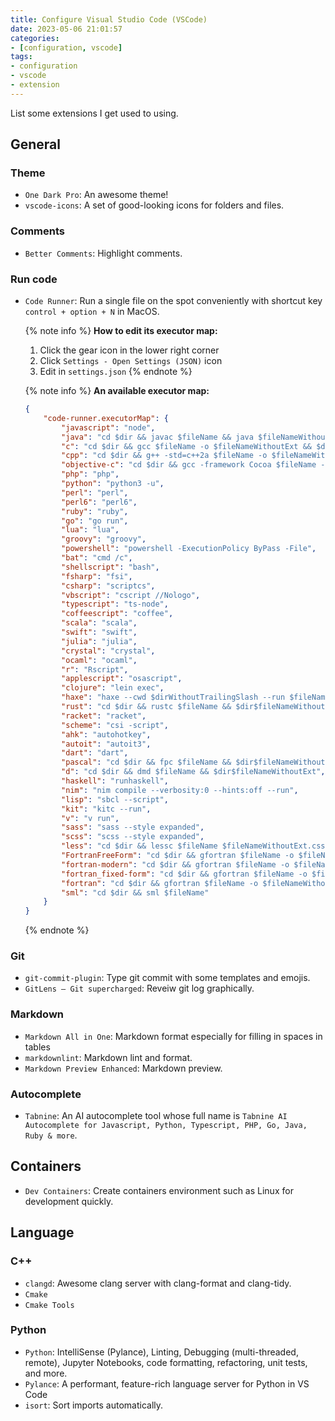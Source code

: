 ```yaml
---
title: Configure Visual Studio Code (VSCode)
date: 2023-05-06 21:01:57
categories:
- [configuration, vscode]
tags:
- configuration
- vscode
- extension
---
```


List some extensions I get used to using.

## General

### Theme

- `One Dark Pro`: An awesome theme!
- `vscode-icons`: A set of good-looking icons for folders and files.

### Comments

- `Better Comments`: Highlight comments.
  
### Run code

- `Code Runner`: Run a single file on the spot conveniently with shortcut key `control + option + N` in MacOS.

    {% note info %}
    **How to edit its executor map:**
    1. Click the gear icon in the lower right corner
    2. Click `Settings - Open Settings (JSON)` icon
    3. Edit in `settings.json`
    {% endnote %}

    {% note info %}
    **An available executor map:**

    ```json
    {
        "code-runner.executorMap": {
            "javascript": "node",
            "java": "cd $dir && javac $fileName && java $fileNameWithoutExt",
            "c": "cd $dir && gcc $fileName -o $fileNameWithoutExt && $dir$fileNameWithoutExt",
            "cpp": "cd $dir && g++ -std=c++2a $fileName -o $fileNameWithoutExt && $dir$fileNameWithoutExt",
            "objective-c": "cd $dir && gcc -framework Cocoa $fileName -o $fileNameWithoutExt && $dir$fileNameWithoutExt",
            "php": "php",
            "python": "python3 -u",
            "perl": "perl",
            "perl6": "perl6",
            "ruby": "ruby",
            "go": "go run",
            "lua": "lua",
            "groovy": "groovy",
            "powershell": "powershell -ExecutionPolicy ByPass -File",
            "bat": "cmd /c",
            "shellscript": "bash",
            "fsharp": "fsi",
            "csharp": "scriptcs",
            "vbscript": "cscript //Nologo",
            "typescript": "ts-node",
            "coffeescript": "coffee",
            "scala": "scala",
            "swift": "swift",
            "julia": "julia",
            "crystal": "crystal",
            "ocaml": "ocaml",
            "r": "Rscript",
            "applescript": "osascript",
            "clojure": "lein exec",
            "haxe": "haxe --cwd $dirWithoutTrailingSlash --run $fileNameWithoutExt",
            "rust": "cd $dir && rustc $fileName && $dir$fileNameWithoutExt",
            "racket": "racket",
            "scheme": "csi -script",
            "ahk": "autohotkey",
            "autoit": "autoit3",
            "dart": "dart",
            "pascal": "cd $dir && fpc $fileName && $dir$fileNameWithoutExt",
            "d": "cd $dir && dmd $fileName && $dir$fileNameWithoutExt",
            "haskell": "runhaskell",
            "nim": "nim compile --verbosity:0 --hints:off --run",
            "lisp": "sbcl --script",
            "kit": "kitc --run",
            "v": "v run",
            "sass": "sass --style expanded",
            "scss": "scss --style expanded",
            "less": "cd $dir && lessc $fileName $fileNameWithoutExt.css",
            "FortranFreeForm": "cd $dir && gfortran $fileName -o $fileNameWithoutExt && $dir$fileNameWithoutExt",
            "fortran-modern": "cd $dir && gfortran $fileName -o $fileNameWithoutExt && $dir$fileNameWithoutExt",
            "fortran_fixed-form": "cd $dir && gfortran $fileName -o $fileNameWithoutExt && $dir$fileNameWithoutExt",
            "fortran": "cd $dir && gfortran $fileName -o $fileNameWithoutExt && $dir$fileNameWithoutExt",
            "sml": "cd $dir && sml $fileName"
        }
    }
    ```

    {% endnote %}

### Git

- `git-commit-plugin`: Type git commit with some templates and emojis.
- `GitLens — Git supercharged`: Reveiw git log graphically.

### Markdown

- `Markdown All in One`: Markdown format especially for filling in spaces in tables
- `markdownlint`: Markdown lint and format.
- `Markdown Preview Enhanced`: Markdown preview.

### Autocomplete

- `Tabnine`: An AI autocomplete tool whose full name is `Tabnine AI Autocomplete for Javascript, Python, Typescript, PHP, Go, Java, Ruby & more`.

## Containers

- `Dev Containers`: Create containers environment such as Linux for development quickly.

## Language

### C++

- `clangd`: Awesome clang server with clang-format and clang-tidy.
- `Cmake`
- `Cmake Tools`

### Python

- `Python`: IntelliSense (Pylance), Linting, Debugging (multi-threaded, remote), Jupyter Notebooks, code formatting, refactoring, unit tests, and more.
- `Pylance`: A performant, feature-rich language server for Python in VS Code
- `isort`: Sort imports automatically.
